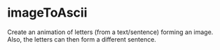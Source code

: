# imageToAscii
Create an animation of letters (from a text/sentence) forming an image. Also, the letters can then form a different sentence. 
